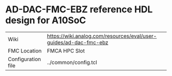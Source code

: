 # AD-DAC-FMC-EBZ reference HDL design for A10SoC

|||
| ------ | ------ |
| Wiki  | https://wiki.analog.com/resources/eval/user-guides/ad-dac-fmc-ebz |
| FMC Location | FMCA HPC Slot |
| Configuration file | ../common/config.tcl |
